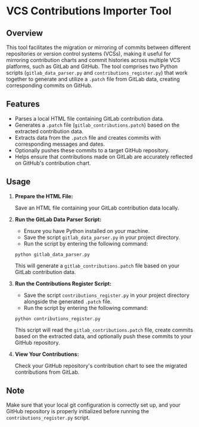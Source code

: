 # VCS Contributions Importer Tool

## Overview

This tool facilitates the migration or mirroring of commits between different repositories or version control systems (VCSs), making it useful for mirroring contribution charts and commit histories across multiple VCS platforms, such as GitLab and GitHub. The tool comprises two Python scripts (`gitlab_data_parser.py` and `contributions_register.py`) that work together to generate and utilize a `.patch` file from GitLab data, creating corresponding commits on GitHub.

## Features

- Parses a local HTML file containing GitLab contribution data.
- Generates a `.patch` file (`gitlab_contributions.patch`) based on the extracted contribution data.
- Extracts data from the `.patch` file and creates commits with corresponding messages and dates.
- Optionally pushes these commits to a target GitHub repository.
- Helps ensure that contributions made on GitLab are accurately reflected on GitHub's contribution chart.

## Usage

1. **Prepare the HTML File:**

   Save an HTML file containing your GitLab contribution data locally.

2. **Run the GitLab Data Parser Script:**

   - Ensure you have Python installed on your machine.
   - Save the script `gitlab_data_parser.py` in your project directory.
   - Run the script by entering the following command:

   ```shell
   python gitlab_data_parser.py
   ```

   This will generate a `gitlab_contributions.patch` file based on your GitLab contribution data.

3. **Run the Contributions Register Script:**

   - Save the script `contributions_register.py` in your project directory alongside the generated `.patch` file.
   - Run the script by entering the following command:

   ```shell
   python contributions_register.py
   ```

   This script will read the `gitlab_contributions.patch` file, create commits based on the extracted data, and optionally push these commits to your GitHub repository.

4. **View Your Contributions:**

   Check your GitHub repository's contribution chart to see the migrated contributions from GitLab.

## Note

Make sure that your local git configuration is correctly set up, and your GitHub repository is properly initialized before running the `contributions_register.py` script.
